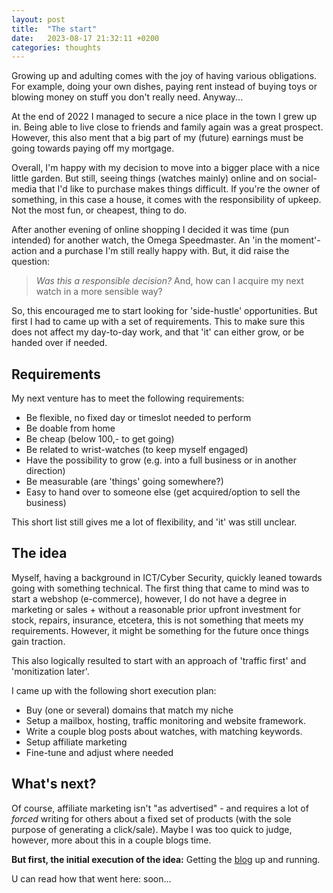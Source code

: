 ```yaml
---
layout: post
title:  "The start"
date:   2023-08-17 21:32:11 +0200
categories: thoughts
---
```

Growing up and adulting comes with the joy of having various obligations. For example, doing your own dishes, paying rent instead of buying toys or blowing money on stuff you don't really need. Anyway...

At the end of 2022 I managed to secure a nice place in the town I grew up in. Being able to live close to friends and family again was a great prospect. However, this also ment that a big part of my (future) earnings must be going towards paying off my mortgage.

Overall, I'm happy with my decision to move into a bigger place with a nice little garden. But still, seeing things (watches mainly) online and on social-media that I'd like to purchase makes things difficult. If you're the owner of something, in this case a house, it comes with the responsibility of upkeep. Not the most fun, or cheapest, thing to do. 

After another evening of online shopping I decided it was time (pun intended) for another watch, the Omega Speedmaster. An 'in the moment'-action and a purchase I'm still really happy with. But, it did raise the question:

> _Was this a responsible decision?_ And, how can I acquire my next watch in a more sensible way?

So, this encouraged me to start looking for 'side-hustle' opportunities. But first I had to came up with a set of requirements. This to make sure this does not affect my day-to-day work, and that 'it' can either grow, or be handed over if needed.

## Requirements
My next venture has to meet the following requirements:
- Be flexible, no fixed day or timeslot needed to perform
- Be doable from home
- Be cheap (below 100,- to get going)
- Be related to wrist-watches (to keep myself engaged)
- Have the possibility to grow (e.g. into a full business or in another direction)
- Be measurable (are 'things' going somewhere?)
- Easy to hand over to someone else (get acquired/option to sell the business)

This short list still gives me a lot of flexibility, and 'it' was still unclear. 

## The idea
Myself, having a background in ICT/Cyber Security, quickly leaned towards going with something technical. The first thing that came to mind was to start a webshop (e-commerce), however, I do not have a degree in marketing or sales + without a reasonable prior upfront investment for stock, repairs, insurance, etcetera, this is not something that meets my requirements. However, it might be something for the future once things gain traction.

This also logically resulted to start with an approach of 'traffic first' and 'monitization later'.

I came up with the following short execution plan:
- Buy (one or several) domains that match my niche
- Setup a mailbox, hosting, traffic monitoring and website framework.
- Write a couple blog posts about watches, with matching keywords.
- Setup affiliate marketing
- Fine-tune and adjust where needed

## What's next?
Of course, affiliate marketing isn't "as advertised" - and requires a lot of _forced_ writing for others about a fixed set of products (with the sole purpose of generating a click/sale). Maybe I was too quick to judge, however, more about this in a couple blogs time. 

**But first, the initial execution of the idea:** Getting the [blog](https://dikkeklok.nl) up and running.

U can read how that went here: soon...